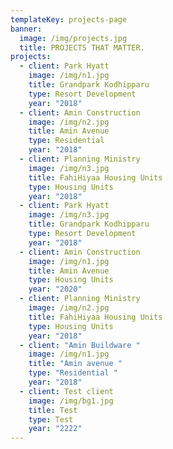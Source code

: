 ```yaml
---
templateKey: projects-page
banner:
  image: /img/projects.jpg
  title: PROJECTS THAT MATTER.
projects:
  - client: Park Hyatt
    image: /img/n1.jpg
    title: Grandpark Kodhipparu
    type: Resort Development
    year: "2018"
  - client: Amin Construction
    image: /img/n2.jpg
    title: Amin Avenue
    type: Residential
    year: "2018"
  - client: Planning Ministry
    image: /img/n3.jpg
    title: FahiHiyaa Housing Units
    type: Housing Units
    year: "2018"
  - client: Park Hyatt
    image: /img/n3.jpg
    title: Grandpark Kodhipparu
    type: Resort Development
    year: "2018"
  - client: Amin Construction
    image: /img/n1.jpg
    title: Amin Avenue
    type: Housing Units
    year: "2020"
  - client: Planning Ministry
    image: /img/n2.jpg
    title: FahiHiyaa Housing Units
    type: Housing Units
    year: "2018"
  - client: "Amin Buildware "
    image: /img/n1.jpg
    title: "Amin avenue "
    type: "Residential "
    year: "2018"
  - client: Test client
    image: /img/bg1.jpg
    title: Test
    type: Test
    year: "2222"
---
```

